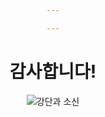 ```yaml
---

---
```


# 감사합니다!

![강단과 소신](https://mataroa.blog/images/91a3fc9e.jpeg)

<style>
    body {
        text-align: center !important;
    }
</style>